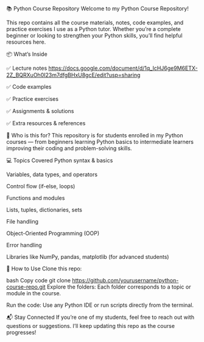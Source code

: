 📚 Python Course Repository
Welcome to my Python Course Repository!

This repo contains all the course materials, notes, code examples, and practice exercises I use as a Python tutor. Whether you’re a complete beginner or looking to strengthen your Python skills, you’ll find helpful resources here.

📦 What’s Inside

✅ Lecture notes
https://docs.google.com/document/d/1q_IcHJ6ge9M6ETX-2Z_BQRXuOh0I23m7dfgBHxU8gcE/edit?usp=sharing

✅ Code examples

✅ Practice exercises

✅ Assignments & solutions

✅ Extra resources & references

🚀 Who is this for?
This repository is for students enrolled in my Python courses — from beginners learning Python basics to intermediate learners improving their coding and problem-solving skills.

💻 Topics Covered
Python syntax & basics

Variables, data types, and operators

Control flow (if-else, loops)

Functions and modules

Lists, tuples, dictionaries, sets

File handling

Object-Oriented Programming (OOP)

Error handling

Libraries like NumPy, pandas, matplotlib (for advanced students)

📂 How to Use
Clone this repo:

bash
Copy code
git clone https://github.com/yourusername/python-course-repo.git
Explore the folders:
Each folder corresponds to a topic or module in the course.

Run the code:
Use any Python IDE or run scripts directly from the terminal.

📬 Stay Connected
If you’re one of my students, feel free to reach out with questions or suggestions.
I’ll keep updating this repo as the course progresses!
